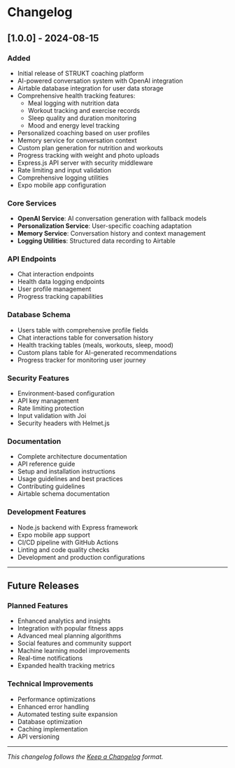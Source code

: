 # Changelog

## [1.0.0] - 2024-08-15

### Added
- Initial release of STRUKT coaching platform
- AI-powered conversation system with OpenAI integration
- Airtable database integration for user data storage
- Comprehensive health tracking features:
  - Meal logging with nutrition data
  - Workout tracking and exercise records
  - Sleep quality and duration monitoring
  - Mood and energy level tracking
- Personalized coaching based on user profiles
- Memory service for conversation context
- Custom plan generation for nutrition and workouts
- Progress tracking with weight and photo uploads
- Express.js API server with security middleware
- Rate limiting and input validation
- Comprehensive logging utilities
- Expo mobile app configuration

### Core Services
- **OpenAI Service**: AI conversation generation with fallback models
- **Personalization Service**: User-specific coaching adaptation
- **Memory Service**: Conversation history and context management
- **Logging Utilities**: Structured data recording to Airtable

### API Endpoints
- Chat interaction endpoints
- Health data logging endpoints
- User profile management
- Progress tracking capabilities

### Database Schema
- Users table with comprehensive profile fields
- Chat interactions table for conversation history
- Health tracking tables (meals, workouts, sleep, mood)
- Custom plans table for AI-generated recommendations
- Progress tracker for monitoring user journey

### Security Features
- Environment-based configuration
- API key management
- Rate limiting protection
- Input validation with Joi
- Security headers with Helmet.js

### Documentation
- Complete architecture documentation
- API reference guide
- Setup and installation instructions
- Usage guidelines and best practices
- Contributing guidelines
- Airtable schema documentation

### Development Features
- Node.js backend with Express framework
- Expo mobile app support
- CI/CD pipeline with GitHub Actions
- Linting and code quality checks
- Development and production configurations

---

## Future Releases

### Planned Features
- Enhanced analytics and insights
- Integration with popular fitness apps
- Advanced meal planning algorithms
- Social features and community support
- Machine learning model improvements
- Real-time notifications
- Expanded health tracking metrics

### Technical Improvements
- Performance optimizations
- Enhanced error handling
- Automated testing suite expansion
- Database optimization
- Caching implementation
- API versioning

---

*This changelog follows the [Keep a Changelog](https://keepachangelog.com/) format.*